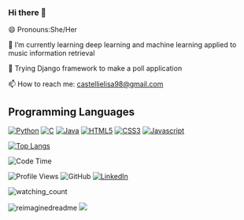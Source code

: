 ### Hi there 👋
😄 Pronouns:She/Her

🌱 I’m currently learning deep learning and machine learning applied to music information retrieval

🔭 Trying Django framework to make a poll application

📫 How to reach me: castellielisa98@gmail.com

## Programming Languages

[![Python](https://img.shields.io/badge/python%20-%2314354C.svg?&style=for-the-badge&logo=python&logoColor=white)](https://www.python.org/)
[![C](https://img.shields.io/badge/c%20-%2300599C.svg?&style=for-the-badge&logo=c&logoColor=white)](<https://en.wikipedia.org/wiki/C_(programming_language)>)
[![Java](https://img.shields.io/badge/java-%23ED8B00.svg?&style=for-the-badge&logo=java&logoColor=white)](https://www.java.com/)
[![HTML5](https://img.shields.io/badge/html5%20-%23E34F26.svg?&style=for-the-badge&logo=html5&logoColor=white)](https://en.wikipedia.org/wiki/HTML5)
[![CSS3](https://img.shields.io/badge/css3%20-%231572B6.svg?&style=for-the-badge&logo=css3&logoColor=white)](https://en.wikipedia.org/wiki/CSS)
[![Javascript](https://img.shields.io/badge/javascript%20-%23323330.svg?&style=for-the-badge&logo=javascript&logoColor=%23F7DF1)](https://en.wikipedia.org/wiki/JavaScript)

[![Top Langs](https://github-readme-stats.vercel.app/api/top-langs/?username=ElisaCastelli&hide_progress=true)](https://github.com/anuraghazra/github-readme-stats)

![Code Time](http://img.shields.io/badge/Code%20Time-64%20hrs%2018%20mins-green)

![Profile Views](http://img.shields.io/badge/Profile%20Views-11-green) <img alt="GitHub" src="https://img.shields.io/badge/dynamic/json?logo=github&label=GitHub+Followers&labelColor=282c34&color=181717&query=%24.data.totalSubs&url=https%3A%2F%2Fapi.spencerwoo.com%2Fsubstats%2F%3Fsource%3Dgithub%26queryKey%3DElisaCastelli&longCache=true"/> <a href="https://www.linkedin.com/in/elisacastelli4/" target="_blank"><img src="https://img.shields.io/badge/LinkedIn-%230077B5.svg?&style=flat-square&logo=linkedin&logoColor=white" alt="LinkedIn"></a>
<p><img src="https://widgetbite.com/stats/{random-guid}" alt="watching_count" /></p>


<img src="https://myreadme.vercel.app/api/embed/ElisaCastelli?panels=userstatistics,toprepositories,toplanguages,commitgraph" alt="reimaginedreadme" />
<img src="https://github-profile-trophy.vercel.app/?username=ElisaCastelli&theme=juicyfresh&no-bg=true" />


<!--
**ElisaCastelli/ElisaCastelli** is a ✨ _special_ ✨ repository because its `README.md` (this file) appears on your GitHub profile.

Here are some ideas to get you started:

- 🔭 I’m currently working on ...
- 🌱 I’m currently learning ...
- 👯 I’m looking to collaborate on ...
- 🤔 I’m looking for help with ...
- 💬 Ask me about ...
- 📫 How to reach me: ...
- 😄 Pronouns: ...
- ⚡ Fun fact: ...
-->
